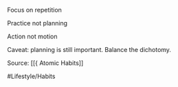 Focus on repetition

Practice not planning

Action not motion 

Caveat: planning is still important. Balance the dichotomy. 

Source: [[{ Atomic Habits]]

#Lifestyle/Habits 
